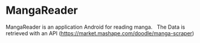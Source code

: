 # MangaReader

MangaReader is an application Android for reading manga.
 
The Data is retrieved with an API (https://market.mashape.com/doodle/manga-scraper)
